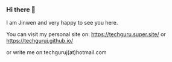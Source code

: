 ### Hi there 👋

I am Jinwen and very happy to see you here.

You can visit my personal site on:
https://techguru.super.site/
or
https://techguruj.github.io/

or write me on techguruj(at)hotmail.com
<!--
**techguruj/techguruj** is a ✨ _special_ ✨ repository because its `README.md` (this file) appears on your GitHub profile.

Here are some ideas to get you started:

- 🔭 I’m currently working on ...
- 🌱 I’m currently learning ...
- 👯 I’m looking to collaborate on ...
- 🤔 I’m looking for help with ...
- 💬 Ask me about ...
- 📫 How to reach me: ...
- 😄 Pronouns: ...
- ⚡ Fun fact: ...
-->
